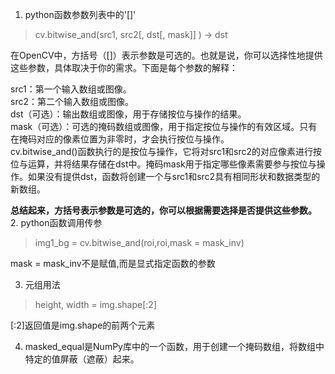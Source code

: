 1. python函数参数列表中的'[]'
>cv.bitwise_and(src1, src2[, dst[, mask]]	) ->	dst

在OpenCV中，方括号（[]）表示参数是可选的。也就是说，你可以选择性地提供这些参数，具体取决于你的需求。下面是每个参数的解释：

src1：第一个输入数组或图像。  
src2：第二个输入数组或图像。  
dst（可选）：输出数组或图像，用于存储按位与操作的结果。  
mask（可选）：可选的掩码数组或图像，用于指定按位与操作的有效区域。只有在掩码对应的像素位置为非零时，才会执行按位与操作。  
cv.bitwise_and()函数执行的是按位与操作，它将对src1和src2的对应像素进行按位与运算，并将结果存储在dst中。掩码mask用于指定哪些像素需要参与按位与操作。如果没有提供dst，函数将创建一个与src1和src2具有相同形状和数据类型的新数组。  

**总结起来，方括号表示参数是可选的，你可以根据需要选择是否提供这些参数。**  
2. python函数调用传参
>img1_bg = cv.bitwise_and(roi,roi,mask = mask_inv)  

mask = mask_inv不是赋值,而是显式指定函数的参数  

3. 元组用法
>height, width = img.shape[:2]
     
[:2]返回值是img.shape的前两个元素

4. masked_equal是NumPy库中的一个函数，用于创建一个掩码数组，将数组中特定的值屏蔽（遮蔽）起来。
